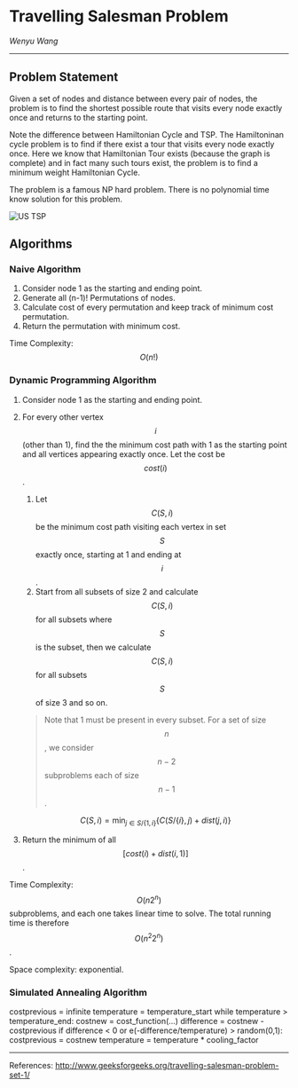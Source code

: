 # Travelling Salesman Problem

*Wenyu Wang*

---

## Problem Statement

Given a set of nodes and distance between every pair of nodes, the problem is to find the shortest possible route that visits every node exactly once and returns to the starting point.

Note the difference between Hamiltonian Cycle and TSP. The Hamiltoninan cycle problem is to find if there exist a tour that visits every node exactly once. Here we know that Hamiltonian Tour exists (because the graph is complete) and in fact many such tours exist, the problem is to find a minimum weight Hamiltonian Cycle.

The problem is a famous NP hard problem. There is no polynomial time know solution for this problem.

![US TSP](http://robslink.com/SAS/democd62/v940/optnet_tsp.png)

## Algorithms

### Naive Algorithm

1. Consider node 1 as the starting and ending point.
2. Generate all (n-1)! Permutations of nodes.
3. Calculate cost of every permutation and keep track of minimum cost permutation.
4. Return the permutation with minimum cost.

Time Complexity:  $$O(n!)$$

### Dynamic Programming Algorithm

1. Consider node 1 as the starting and ending point.
2. For every other vertex $$i$$ (other than 1), find the the minimum cost path with 1 as the starting point and all vertices appearing exactly once. Let the cost be $$cost(i)$$. 
	1. Let $$C(S, i)$$ be the minimum cost path visiting each vertex in set $$S$$ exactly once, starting at 1 and ending at $$i$$.
	2. Start from all subsets of size 2 and calculate $$C(S, i)$$ for all subsets where $$S$$ is the subset, then we calculate $$C(S, i)$$ for all subsets $$S$$ of size 3 and so on.

	> Note that 1 must be present in every subset. For a set of size $$n$$, we consider $$n-2$$ subproblems each of size $$n-1$$.

	$$
	C(S, i) = \min_{j \in S/\{1, i\}} \{C(S/\{i\}, j) + dist(j, i)\}
	$$	
3. Return the minimum of all $$[cost(i) + dist(i, 1)]$$.

Time Complexity: $$O(n2^n)$$ subproblems, and each one takes linear time to solve. The total running time is therefore $$O(n^2 2^n)$$. 

Space complexity: exponential.

### Simulated Annealing Algorithm

costprevious = infinite
temperature = temperature_start
while temperature > temperature_end:
    costnew = cost_function(...)
    difference = costnew - costprevious
    if difference < 0 or  e(-difference/temperature) > random(0,1):
        costprevious = costnew
    temperature = temperature * cooling_factor

---
References:
http://www.geeksforgeeks.org/travelling-salesman-problem-set-1/
